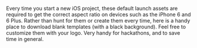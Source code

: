 Every time you start a new iOS project, these default launch assets are required to get the correct aspect ratio on devices such as the iPhone 6 and 6 Plus. Rather than hunt for them or create them every time, here is a handy place to download blank templates (with a black background). Feel free to customize them with your logo. Very handy for hackathons, and to save time in general. 
